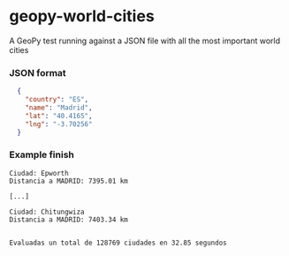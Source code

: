 # geopy-world-cities
A GeoPy test running against a JSON file with all the most important world cities

### JSON format
```json
  {
    "country": "ES",
    "name": "Madrid",
    "lat": "40.4165",
    "lng": "-3.70256"
  }
```

### Example finish
```
Ciudad: Epworth
Distancia a MADRID: 7395.01 km

[...]

Ciudad: Chitungwiza
Distancia a MADRID: 7403.34 km


Evaluadas un total de 128769 ciudades en 32.85 segundos
```
